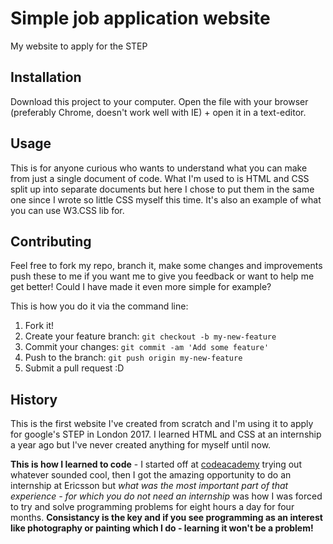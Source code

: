 # Simple job application website
My website to apply for the STEP 

## Installation
Download this project to your computer. Open the file with your browser (preferably Chrome, doesn't work well with IE) + open it in a text-editor. 

## Usage

This is for anyone curious who wants to understand what you can make from just a single document of code. What I'm used to is HTML and CSS split up into separate documents but here I chose to put them in the same one since I wrote so little CSS myself this time. It's also an example of what you can use W3.CSS lib for. 

## Contributing

Feel free to fork my repo, branch it, make some changes and improvements push these to me if you want me to give you feedback or want to help me get better! Could I have made it even more simple for example? 

This is how you do it via the command line:  
1. Fork it!  
2. Create your feature branch: `git checkout -b my-new-feature`  
3. Commit your changes: `git commit -am 'Add some feature'`  
4. Push to the branch: `git push origin my-new-feature`  
5. Submit a pull request :D

## History

This is the first website I've created from scratch and I'm using it to apply for google's STEP in London 2017. I learned HTML and CSS at an internship a year ago but I've never created anything for myself until now.  

**This is how I learned to code** - I started off at [codeacademy](https://www.codeacademy.com) trying out whatever sounded cool, then I got the amazing opportunity to do an internship at Ericsson but _what was the most important part of that experience - for which you do not need an internship_ was how I was forced to try and solve programming problems for eight hours a day for four months. **Consistancy is the key and if you see programming as an interest like photography or painting which I do - learning it won't be a problem!**
